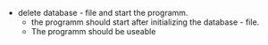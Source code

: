 - delete database - file and start the programm.
    - the programm should start after initializing the database - file.
    - The programm should be useable